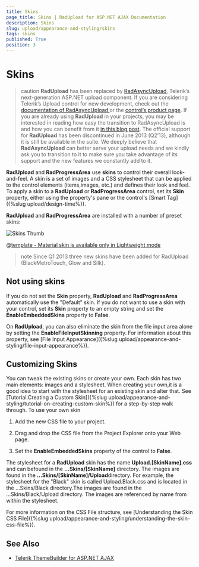 ```yaml
---
title: Skins
page_title: Skins | RadUpload for ASP.NET AJAX Documentation
description: Skins
slug: upload/appearance-and-styling/skins
tags: skins
published: True
position: 3
---
```


# Skins



>caution  **RadUpload** has been replaced by [RadAsyncUpload](https://demos.telerik.com/aspnet-ajax/asyncupload/examples/overview/defaultcs.aspx), Telerik’s next-generation ASP.NET upload component. If you are considering Telerik’s Upload control for new development, check out the [documentation of RadAsyncUpload ](https://www.telerik.com/help/aspnet-ajax/asyncupload-overview.html) or the [control’s product page](https://www.telerik.com/products/aspnet-ajax/asyncupload.aspx). If you are already using **RadUpload** in your projects, you may be interested in reading how easy the transition to RadAsyncUpload is and how you can benefit from it [in this blog post](https://blogs.telerik.com/blogs/12-12-05/the-case-of-telerik-s-new-old-asp.net-ajax-upload-control-radasyncupload). The official support for **RadUpload** has been discontinued in June 2013 (Q2’13), although it is still be available in the suite. We deeply believe that **RadAsyncUpload** can better serve your upload needs and we kindly ask you to transition to it to make sure you take advantage of its support and the new features we constantly add to it.
>


**RadUpload** and **RadProgressArea** use **skins** to control their overall look-and-feel. A skin is a set of images and a CSS stylesheet that can be applied to the control elements (items,images, etc.) and defines their look and feel. To apply a skin to a **RadUpload** or **RadProgressArea** control, set its **Skin** property, either using the property's pane or the control's [Smart Tag]({%slug upload/design-time%}).

**RadUpload** and **RadProgressArea** are installed with a number of preset skins:

![Skins Thumb](images/upload-skins.png) 


 @[template - Material skin is available only in Lightweight mode](/_templates/common/skins-notes.md#material-only-in-lightweight) 



>note Since Q1 2013 three new skins have been added for RadUpload (BlackMetroTouch, Glow and Silk).
>


## Not using skins

If you do not set the **Skin** property, **RadUpload** and **RadProgressArea** automatically use the "Default" skin. If you do not want to use a skin with your control, set its **Skin** property to an empty string and set the **EnableEmbeddedSkins** property to **False**.

On **RadUpload**, you can also eliminate the skin from the file input area alone by setting the **EnableFileInputSkinning** property. For information about this property, see [File Input Appearance]({%slug upload/appearance-and-styling/file-input-appearance%}).

## Customizing Skins

You can tweak the existing skins or create your own. Each skin has two main elements: images and a stylesheet. When creating your own,it is a good idea to start with the stylesheet for an existing skin and alter that. See [Tutorial:Creating a Custom Skin]({%slug upload/appearance-and-styling/tutorial-on-creating-custom-skin%}) for a step-by-step walk through. To use your own skin

1. Add the new CSS file to your project.

1. Drag and drop the CSS file from the Project Explorer onto your Web page.

1. Set the **EnableEmbeddedSkins** property of the control to **False**.

The stylesheet for a **RadUpload** skin has the name **Upload.[SkinName].css** and can befound in the **...Skins/[SkinName]** directory. The images are found in the **...Skins/[SkinName]/Upload**directory. For example, the stylesheet for the "Black" skin is called Upload.Black.css and is located in the ...Skins/Black directory.The images are found in the ...Skins/Black/Upload directory. The images are referenced by name from within the stylesheet.

For more information on the CSS File structure, see [Understanding the Skin CSS File]({%slug upload/appearance-and-styling/understanding-the-skin-css-file%}).


## See Also

 * [Telerik ThemeBuilder for ASP.NET AJAX](http://themebuilder.telerik.com/)


